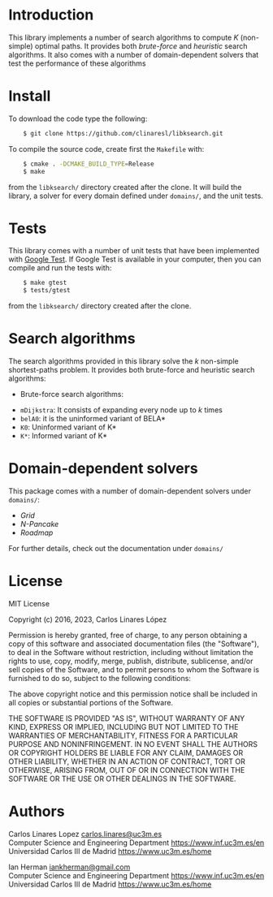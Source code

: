 # Introduction #

This library implements a number of search algorithms to compute *K*
(non-simple) optimal paths. It provides both *brute-force* and *heuristic*
search algorithms. It also comes with a number of domain-dependent solvers that
test the performance of these algorithms


# Install #

To download the code type the following:

``` sh
    $ git clone https://github.com/clinaresl/libksearch.git
```

To compile the source code, create first the `Makefile` with:

``` sh
    $ cmake . -DCMAKE_BUILD_TYPE=Release
    $ make
```

from the `libksearch/` directory created after the clone. It will build the
library, a solver for every domain defined under `domains/`, and the unit tests.

# Tests #

This library comes with a number of unit tests that have been implemented with
[Google Test](https://github.com/google/googletest). If Google Test is available
in your computer, then you can compile and run the tests with:

``` sh
    $ make gtest
    $ tests/gtest
```

from the `libksearch/` directory created after the clone.

# Search algorithms #

The search algorithms provided in this library solve the *k* non-simple
shortest-paths problem. It provides both brute-force and heuristic search
algorithms:

* Brute-force search algorithms:

+ `mDijkstra`: It consists of expanding every node up to *k* times
+ `belA0`: it is the uninformed variant of BELA*
+ `K0`: Uninformed variant of K*
+ `K*`: Informed variant of K*

# Domain-dependent solvers #

This package comes with a number of domain-dependent solvers under `domains/`:

* *Grid*
* *N-Pancake*
* *Roadmap* 

For further details, check out the documentation under `domains/`

# License #

MIT License

Copyright (c) 2016, 2023, Carlos Linares López

Permission is hereby granted, free of charge, to any person obtaining a copy
of this software and associated documentation files (the "Software"), to deal
in the Software without restriction, including without limitation the rights
to use, copy, modify, merge, publish, distribute, sublicense, and/or sell
copies of the Software, and to permit persons to whom the Software is
furnished to do so, subject to the following conditions:

The above copyright notice and this permission notice shall be included in all
copies or substantial portions of the Software.

THE SOFTWARE IS PROVIDED "AS IS", WITHOUT WARRANTY OF ANY KIND, EXPRESS OR
IMPLIED, INCLUDING BUT NOT LIMITED TO THE WARRANTIES OF MERCHANTABILITY,
FITNESS FOR A PARTICULAR PURPOSE AND NONINFRINGEMENT. IN NO EVENT SHALL THE
AUTHORS OR COPYRIGHT HOLDERS BE LIABLE FOR ANY CLAIM, DAMAGES OR OTHER
LIABILITY, WHETHER IN AN ACTION OF CONTRACT, TORT OR OTHERWISE, ARISING FROM,
OUT OF OR IN CONNECTION WITH THE SOFTWARE OR THE USE OR OTHER DEALINGS IN THE
SOFTWARE.


# Authors #

Carlos Linares Lopez <carlos.linares@uc3m.es>  
Computer Science and Engineering Department <https://www.inf.uc3m.es/en>  
Universidad Carlos III de Madrid <https://www.uc3m.es/home>

Ian Herman <iankherman@gmail.com>  
Computer Science and Engineering Department <https://www.inf.uc3m.es/en>  
Universidad Carlos III de Madrid <https://www.uc3m.es/home>  
